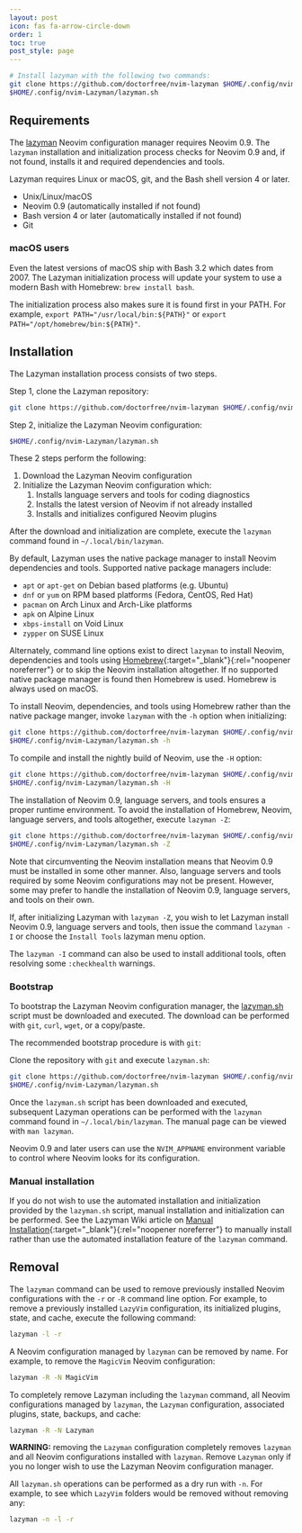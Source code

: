 ```yaml
---
layout: post
icon: fas fa-arrow-circle-down
order: 1
toc: true
post_style: page
---
```


```bash
# Install lazyman with the following two commands:
git clone https://github.com/doctorfree/nvim-lazyman $HOME/.config/nvim-Lazyman
$HOME/.config/nvim-Lazyman/lazyman.sh
```

## Requirements

The [lazyman](https://lazyman.dev/usage) Neovim configuration manager requires
Neovim 0.9. The `lazyman` installation and initialization process checks for
Neovim 0.9 and, if not found, installs it and required dependencies and tools.

Lazyman requires Linux or macOS, git, and the Bash shell version 4 or later.

- Unix/Linux/macOS
- Neovim 0.9 (automatically installed if not found)
- Bash version 4 or later (automatically installed if not found)
- Git

### macOS users

Even the latest versions of macOS ship with Bash 3.2 which dates from 2007.
The Lazyman initialization process will update your system to use a modern
Bash with Homebrew: `brew install bash`.

The initialization process also makes sure it is found first in your PATH.
For example, `export PATH="/usr/local/bin:${PATH}"` or `export PATH="/opt/homebrew/bin:${PATH}"`.

## Installation

The Lazyman installation process consists of two steps.

Step 1, clone the Lazyman repository:

```bash
git clone https://github.com/doctorfree/nvim-lazyman $HOME/.config/nvim-Lazyman
```

Step 2, initialize the Lazyman Neovim configuration:

```bash
$HOME/.config/nvim-Lazyman/lazyman.sh
```

These 2 steps perform the following:

1. Download the Lazyman Neovim configuration
1. Initialize the Lazyman Neovim configuration which:
   1. Installs language servers and tools for coding diagnostics
   1. Installs the latest version of Neovim if not already installed
   1. Installs and initializes configured Neovim plugins

After the download and initialization are complete, execute the `lazyman`
command found in `~/.local/bin/lazyman`.

By default, Lazyman uses the native package manager to install Neovim
dependencies and tools. Supported native package managers include:

- `apt` or `apt-get` on Debian based platforms (e.g. Ubuntu)
- `dnf` or `yum` on RPM based platforms (Fedora, CentOS, Red Hat)
- `pacman` on Arch Linux and Arch-Like platforms
- `apk` on Alpine Linux
- `xbps-install` on Void Linux
- `zypper` on SUSE Linux

Alternately, command line options exist to direct `lazyman` to install Neovim,
dependencies and tools using
[Homebrew](https://brew.sh){:target="_blank"}{:rel="noopener noreferrer"}
or to skip the Neovim installation altogether. If no supported native package
manager is found then Homebrew is used. Homebrew is always used on macOS.

To install Neovim, dependencies, and tools using Homebrew rather than the
native package manger, invoke `lazyman` with the `-h` option when initializing:

```bash
git clone https://github.com/doctorfree/nvim-lazyman $HOME/.config/nvim-Lazyman
$HOME/.config/nvim-Lazyman/lazyman.sh -h
```

To compile and install the nightly build of Neovim, use the `-H` option:

```bash
git clone https://github.com/doctorfree/nvim-lazyman $HOME/.config/nvim-Lazyman
$HOME/.config/nvim-Lazyman/lazyman.sh -H
```

The installation of Neovim 0.9, language servers, and tools ensures a proper
runtime environment. To avoid the installation of Homebrew, Neovim, language
servers, and tools altogether, execute `lazyman -Z`:

```bash
git clone https://github.com/doctorfree/nvim-lazyman $HOME/.config/nvim-Lazyman
$HOME/.config/nvim-Lazyman/lazyman.sh -Z
```

Note that circumventing the Neovim installation means that Neovim 0.9 must
be installed in some other manner. Also, language servers and tools
required by some Neovim configurations may not be present. However, some
may prefer to handle the installation of Neovim 0.9, language servers,
and tools on their own.

If, after initializing Lazyman with `lazyman -Z`, you wish to let Lazyman
install Neovim 0.9, language servers and tools, then issue the command
`lazyman -I` or choose the `Install Tools` lazyman menu option.

The `lazyman -I` command can also be used to install additional tools, often
resolving some `:checkhealth` warnings.

### Bootstrap

To bootstrap the Lazyman Neovim configuration manager, the
[lazyman.sh](https://lazyman.dev/info/lazyman_command.html) script
must be downloaded and executed. The download can be performed with `git`,
`curl`, `wget`, or a copy/paste.

The recommended bootstrap procedure is with `git`:

Clone the repository with `git` and execute `lazyman.sh`:

```bash
git clone https://github.com/doctorfree/nvim-lazyman $HOME/.config/nvim-Lazyman
$HOME/.config/nvim-Lazyman/lazyman.sh
```

Once the `lazyman.sh` script has been downloaded and executed, subsequent
Lazyman operations can be performed with the `lazyman` command found in
`~/.local/bin/lazyman`. The manual page can be viewed with `man lazyman`.

Neovim 0.9 and later users can use the `NVIM_APPNAME` environment variable
to control where Neovim looks for its configuration.

### Manual installation

If you do not wish to use the automated installation and initialization
provided by the `lazyman.sh` script, manual installation and initialization
can be performed. See the Lazyman Wiki article on
[Manual Installation](https://github.com/doctorfree/nvim-lazyman/wiki/Manual_Installation){:target="_blank"}{:rel="noopener noreferrer"}
to manually install rather than use the automated installation feature of
the `lazyman` command.

## Removal

The `lazyman` command can be used to remove previously installed
Neovim configurations with the `-r` or `-R` command line option.
For example, to remove a previously installed `LazyVim` configuration,
its initialized plugins, state, and cache, execute the following command:

```bash
lazyman -l -r
```

A Neovim configuration managed by `lazyman` can be removed by name.
For example, to remove the `MagicVim` Neovim configuration:

```bash
lazyman -R -N MagicVim
```

To completely remove Lazyman including the `lazyman` command, all
Neovim configurations managed by `lazyman`, the `Lazyman` configuration,
associated plugins, state, backups, and cache:

```bash
lazyman -R -N Lazyman
```

**WARNING:** removing the `Lazyman` configuration completely removes `lazyman`
and all Neovim configurations installed with `lazyman`. Remove `Lazyman` only
if you no longer wish to use the Lazyman Neovim configuration manager.

All `lazyman.sh` operations can be performed as a dry run with `-n`. For
example, to see which `LazyVim` folders would be removed without removing any:

```bash
lazyman -n -l -r
```
